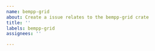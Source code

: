 ```yaml
---
name: bempp-grid
about: Create a issue relates to the bempp-grid crate
title: ''
labels: bempp-grid
assignees: ''

---
```

